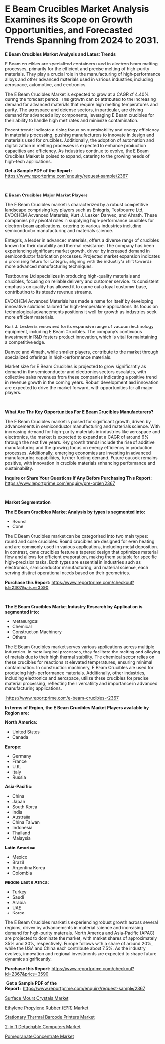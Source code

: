 <p><h1>E Beam Crucibles Market Analysis Examines its Scope on Growth Opportunities, and Forecasted Trends Spanning from 2024 to 2031.</h1></p><p><strong>E Beam Crucibles Market Analysis and Latest Trends</strong></p>
<p><p>E Beam crucibles are specialized containers used in electron beam melting processes, primarily for the efficient and precise melting of high-purity materials. They play a crucial role in the manufacturing of high-performance alloys and other advanced materials used in various industries, including aerospace, automotive, and electronics.</p><p>The E Beam Crucibles Market is expected to grow at a CAGR of 4.40% during the forecast period. This growth can be attributed to the increasing demand for advanced materials that require high melting temperatures and purity. The aerospace and defense sectors, in particular, are driving demand for advanced alloy components, leveraging E Beam crucibles for their ability to handle high melt rates and minimize contamination.</p><p>Recent trends indicate a rising focus on sustainability and energy efficiency in materials processing, pushing manufacturers to innovate in design and materials used for crucibles. Additionally, the adoption of automation and digitalization in melting processes is expected to enhance production capacities and efficiency. As industries continue to evolve, the E Beam Crucibles Market is poised to expand, catering to the growing needs of high-tech applications.</p></p>
<p><strong>Get a Sample PDF of the Report:&nbsp;</strong> <a href="https://www.reportprime.com/enquiry/request-sample/2367">https://www.reportprime.com/enquiry/request-sample/2367</a></p>
<p>&nbsp;</p>
<p><strong>E Beam Crucibles Major Market Players</strong></p>
<p><p>The E Beam Crucibles market is characterized by a robust competitive landscape comprising key players such as Entegris, Testbourne Ltd, EVOCHEM Advanced Materials, Kurt J. Lesker, Danvec, and Almath. These companies play pivotal roles in supplying high-performance crucibles for electron beam applications, catering to various industries including semiconductor manufacturing and materials science.</p><p>Entegris, a leader in advanced materials, offers a diverse range of crucibles known for their durability and thermal resistance. The company has been experiencing significant market growth, driven by increased demand in semiconductor fabrication processes. Projected market expansion indicates a promising future for Entegris, aligning with the industry's shift towards more advanced manufacturing techniques.</p><p>Testbourne Ltd specializes in producing high-quality materials and crucibles, focusing on reliable delivery and customer service. Its consistent emphasis on quality has allowed it to carve out a loyal customer base, contributing to its steady revenue streams.</p><p>EVOCHEM Advanced Materials has made a name for itself by developing innovative solutions tailored for high-temperature applications. Its focus on technological advancements positions it well for growth as industries seek more efficient materials.</p><p>Kurt J. Lesker is renowned for its expansive range of vacuum technology equipment, including E Beam Crucibles. The company’s continuous investment in R&D fosters product innovation, which is vital for maintaining a competitive edge.</p><p>Danvec and Almath, while smaller players, contribute to the market through specialized offerings in high-performance materials.</p><p>Market size for E Beam Crucibles is projected to grow significantly as demand in the semiconductor and electronics sectors escalates, with collective sales revenues from these companies indicating a positive trend in revenue growth in the coming years. Robust development and innovation are expected to drive the market forward, with opportunities for all major players.</p></p>
<p>&nbsp;</p>
<p><strong>What Are The Key Opportunities For E Beam Crucibles Manufacturers?</strong></p>
<p><p>The E Beam Crucibles market is poised for significant growth, driven by advancements in semiconductor manufacturing and materials science. With increasing demand for high-purity materials in industries like aerospace and electronics, the market is expected to expand at a CAGR of around 6% through the next five years. Key growth trends include the rise of additive manufacturing and the growing focus on energy efficiency in production processes. Additionally, emerging economies are investing in advanced manufacturing capabilities, further fueling demand. Future outlook remains positive, with innovation in crucible materials enhancing performance and sustainability.</p></p>
<p><strong>Inquire or Share Your Questions If Any Before Purchasing This Report:</strong> <a href="https://www.reportprime.com/enquiry/pre-order/2367">https://www.reportprime.com/enquiry/pre-order/2367</a></p>
<p>&nbsp;</p>
<p><strong>Market Segmentation</strong></p>
<p><strong>The E Beam Crucibles Market Analysis by types is segmented into:</strong></p>
<p><ul><li>Round</li><li>Cone</li></ul></p>
<p><p>The E Beam Crucibles market can be categorized into two main types: round and cone crucibles. Round crucibles are designed for even heating and are commonly used in various applications, including metal deposition. In contrast, cone crucibles feature a tapered design that optimizes material flow and allows for efficient evaporation, making them suitable for specific high-precision tasks. Both types are essential in industries such as electronics, semiconductor manufacturing, and material science, each serving distinct operational needs based on their geometries.</p></p>
<p><strong>Purchase this Report:&nbsp;</strong><a href="https://www.reportprime.com/checkout?id=2367&price=3590">https://www.reportprime.com/checkout?id=2367&price=3590</a></p>
<p>&nbsp;</p>
<p><strong>The E Beam Crucibles Market Industry Research by Application is segmented into:</strong></p>
<p><ul><li>Metallurgical</li><li>Chemical</li><li>Construction Machinery</li><li>Others</li></ul></p>
<p><p>The E Beam Crucibles market serves various applications across multiple industries. In metallurgical processes, they facilitate the melting and alloying of metals due to their high thermal stability. The chemical sector relies on these crucibles for reactions at elevated temperatures, ensuring minimal contamination. In construction machinery, E Beam Crucibles are used for producing high-performance materials. Additionally, other industries, including electronics and aerospace, utilize these crucibles for precise material processing, reflecting their versatility and importance in advanced manufacturing applications.</p></p>
<p><a href="https://www.reportprime.com/e-beam-crucibles-r2367">&nbsp;https://www.reportprime.com/e-beam-crucibles-r2367</a></p>
<p><strong>In terms of Region, the E Beam Crucibles Market Players available by Region are:</strong></p>
<p>
    <p> <strong> North America: </strong>
        <ul>
            <li>United States</li>
            <li>Canada</li>
        </ul>
        </p> 
    <p> <strong> Europe: </strong>
        <ul>
            <li>Germany</li>
            <li>France</li>
            <li>U.K.</li>
            <li>Italy</li>
            <li>Russia</li>
        </ul>
        </p> 
    <p> <strong> Asia-Pacific: </strong>
        <ul>
            <li>China</li>
            <li>Japan</li>
            <li>South Korea</li>
            <li>India</li>
            <li>Australia</li>
            <li>China Taiwan</li>
            <li>Indonesia</li>
            <li>Thailand</li>
            <li>Malaysia</li>
        </ul>
        </p> 
    <p> <strong> Latin America: </strong>
        <ul>
            <li>Mexico</li>
            <li>Brazil</li>
            <li>Argentina Korea</li>
            <li>Colombia</li>
        </ul>
        </p> 
    <p> <strong> Middle East & Africa: </strong>
        <ul>
            <li>Turkey</li>
            <li>Saudi</li>
            <li>Arabia</li>
            <li>UAE</li>
            <li>Korea</li>
        </ul>
    </p>
    </p>
<p><p>The E Beam Crucibles market is experiencing robust growth across several regions, driven by advancements in material science and increasing demand for high-purity materials. North America and Asia-Pacific (APAC) are projected to dominate the market, with market shares of approximately 35% and 30%, respectively. Europe follows with a share of around 20%, while the USA and China each contribute about 7.5%. As the industry evolves, innovation and regional investments are expected to shape future dynamics significantly.</p></p>
<p><strong>Purchase this Report: </strong><a href="https://www.reportprime.com/checkout?id=2367&price=3590">https://www.reportprime.com/checkout?id=2367&price=3590</a></p>
<p>&nbsp;<strong>Get a Sample PDF of the Report:&nbsp;&nbsp;</strong><a href="https://www.reportprime.com/enquiry/request-sample/2367">https://www.reportprime.com/enquiry/request-sample/2367</a></p>
<p><strong></strong></p>
<p><p><a href="https://github.com/RickHolmes3/Market-Research-Report-List-6/blob/main/surface-mount-crystals-market.md">Surface Mount Crystals Market</a></p><p><a href="https://medium.com/@daveblock08/unlocking-growth-potential-market-strategic-analysis-of-ethylene-propylene-rubber-epr-market-b47f81e33b94">Ethylene Propylene Rubber (EPR) Market</a></p><p><a href="https://issuu.com/reportprime-2/docs/stationary-thermal-barcode-printers_1695971ead3034">Stationary Thermal Barcode Printers Market</a></p><p><a href="https://issuu.com/reportprime-2/docs/2-in-1-detachable-computers-market-_107c1768c9dac8">2-in-1 Detachable Computers Market</a></p><p><a href="https://www.linkedin.com/pulse/mapping-pomegranate-concentrate-market-trends-challenges-y3jqf?trackingId=4iTsulSYTfu1SDMqDckn1A%3D%3D">Pomegranate Concentrate Market</a></p></p>